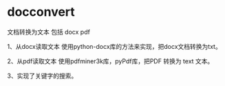 # docconvert
文档转换为文本
包括 docx pdf

1、从docx读取文本
	使用python-docx库的方法来实现，把docx文档转换为txt。

2、从pdf读取文本
	使用pdfminer3k库，pyPdf库，把PDF 转换为 text 文本。

3、实现了关键字的搜索。
